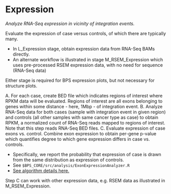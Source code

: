 # Expression

*Analyze RNA-Seq expression in vicinity of integration events.*

Evaluate the expression of case versus controls, of which there are typically many.

* In L_Expression stage, obtain expression data from RNA-Seq BAMs directly.
* An alternate workflow is illustrated in stage M_RSEM_Expression which uses
  pre-processed RSEM expression data, with no need for sequence (RNA-Seq data)

Either stage is required for BPS expression plots, but not necessary for structure plots.

A. For each case, create BED file which indicates regions of interest where RPKM data will be evaluated.
   Regions of interest are all exons belonging to genes within some distance - here, 1Mbp - of integration event.
B. Analyze RNA-Seq data for both cases (sample with integration event in given region)
   and controls (all other samples with same cancer type as case) to obtain RPKM, a normalized count of 
   RNA-Seq reads mapped to regions of interest.  Note that this step reads RNA-Seq BED files.
C. Evaluate expression of case exons vs. control. Combine exon expression to obtain per-gene p-value
   which quantifies degree to which gene expression differs in case vs. controls.
   - Specifically, we report the probability that expression of case is drawn from the same distribution as expression
     of controls.
   - See `$BPS_CORE/src/analysis/ExonExpressionAnalyzer.R`
   - [See algorithm details here.](AlgorithmDetails.md)

Step C can work with other expression data, e.g. RSEM data as illustrated in M_RSEM_Expression.

